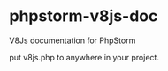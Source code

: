 phpstorm-v8js-doc
=================

V8Js documentation for PhpStorm

put v8js.php to anywhere in your project.

